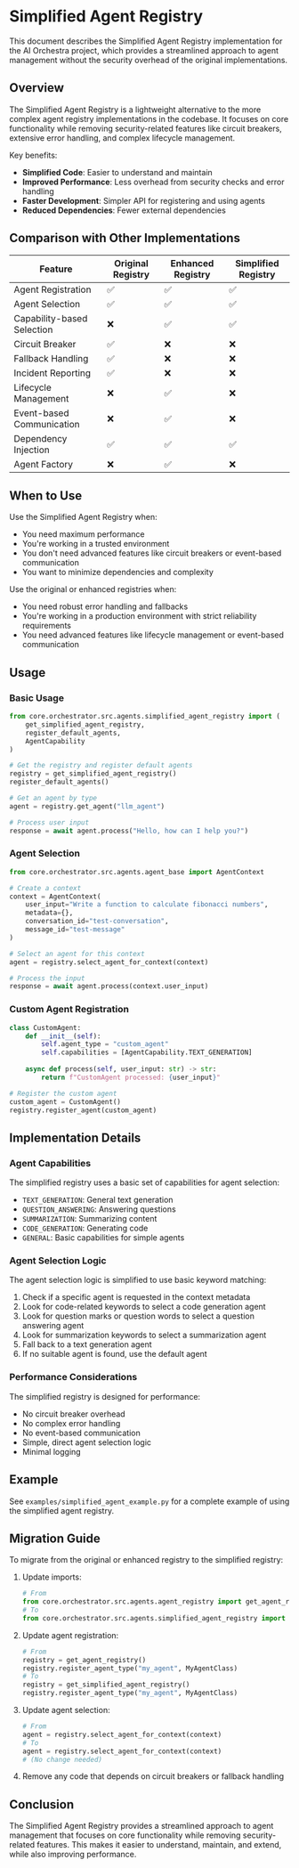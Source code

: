 # Simplified Agent Registry

This document describes the Simplified Agent Registry implementation for the AI Orchestra project, which provides a streamlined approach to agent management without the security overhead of the original implementations.

## Overview

The Simplified Agent Registry is a lightweight alternative to the more complex agent registry implementations in the codebase. It focuses on core functionality while removing security-related features like circuit breakers, extensive error handling, and complex lifecycle management.

Key benefits:
- **Simplified Code**: Easier to understand and maintain
- **Improved Performance**: Less overhead from security checks and error handling
- **Faster Development**: Simpler API for registering and using agents
- **Reduced Dependencies**: Fewer external dependencies

## Comparison with Other Implementations

| Feature | Original Registry | Enhanced Registry | Simplified Registry |
|---------|------------------|-------------------|---------------------|
| Agent Registration | ✅ | ✅ | ✅ |
| Agent Selection | ✅ | ✅ | ✅ |
| Capability-based Selection | ❌ | ✅ | ✅ |
| Circuit Breaker | ✅ | ❌ | ❌ |
| Fallback Handling | ✅ | ❌ | ❌ |
| Incident Reporting | ✅ | ❌ | ❌ |
| Lifecycle Management | ❌ | ✅ | ❌ |
| Event-based Communication | ❌ | ✅ | ❌ |
| Dependency Injection | ✅ | ✅ | ✅ |
| Agent Factory | ❌ | ✅ | ❌ |

## When to Use

Use the Simplified Agent Registry when:
- You need maximum performance
- You're working in a trusted environment
- You don't need advanced features like circuit breakers or event-based communication
- You want to minimize dependencies and complexity

Use the original or enhanced registries when:
- You need robust error handling and fallbacks
- You're working in a production environment with strict reliability requirements
- You need advanced features like lifecycle management or event-based communication

## Usage

### Basic Usage

```python
from core.orchestrator.src.agents.simplified_agent_registry import (
    get_simplified_agent_registry,
    register_default_agents,
    AgentCapability
)

# Get the registry and register default agents
registry = get_simplified_agent_registry()
register_default_agents()

# Get an agent by type
agent = registry.get_agent("llm_agent")

# Process user input
response = await agent.process("Hello, how can I help you?")
```

### Agent Selection

```python
from core.orchestrator.src.agents.agent_base import AgentContext

# Create a context
context = AgentContext(
    user_input="Write a function to calculate fibonacci numbers",
    metadata={},
    conversation_id="test-conversation",
    message_id="test-message"
)

# Select an agent for this context
agent = registry.select_agent_for_context(context)

# Process the input
response = await agent.process(context.user_input)
```

### Custom Agent Registration

```python
class CustomAgent:
    def __init__(self):
        self.agent_type = "custom_agent"
        self.capabilities = [AgentCapability.TEXT_GENERATION]
    
    async def process(self, user_input: str) -> str:
        return f"CustomAgent processed: {user_input}"

# Register the custom agent
custom_agent = CustomAgent()
registry.register_agent(custom_agent)
```

## Implementation Details

### Agent Capabilities

The simplified registry uses a basic set of capabilities for agent selection:

- `TEXT_GENERATION`: General text generation
- `QUESTION_ANSWERING`: Answering questions
- `SUMMARIZATION`: Summarizing content
- `CODE_GENERATION`: Generating code
- `GENERAL`: Basic capabilities for simple agents

### Agent Selection Logic

The agent selection logic is simplified to use basic keyword matching:

1. Check if a specific agent is requested in the context metadata
2. Look for code-related keywords to select a code generation agent
3. Look for question marks or question words to select a question answering agent
4. Look for summarization keywords to select a summarization agent
5. Fall back to a text generation agent
6. If no suitable agent is found, use the default agent

### Performance Considerations

The simplified registry is designed for performance:

- No circuit breaker overhead
- No complex error handling
- No event-based communication
- Simple, direct agent selection logic
- Minimal logging

## Example

See `examples/simplified_agent_example.py` for a complete example of using the simplified agent registry.

## Migration Guide

To migrate from the original or enhanced registry to the simplified registry:

1. Update imports:
   ```python
   # From
   from core.orchestrator.src.agents.agent_registry import get_agent_registry
   # To
   from core.orchestrator.src.agents.simplified_agent_registry import get_simplified_agent_registry
   ```

2. Update agent registration:
   ```python
   # From
   registry = get_agent_registry()
   registry.register_agent_type("my_agent", MyAgentClass)
   # To
   registry = get_simplified_agent_registry()
   registry.register_agent_type("my_agent", MyAgentClass)
   ```

3. Update agent selection:
   ```python
   # From
   agent = registry.select_agent_for_context(context)
   # To
   agent = registry.select_agent_for_context(context)
   # (No change needed)
   ```

4. Remove any code that depends on circuit breakers or fallback handling

## Conclusion

The Simplified Agent Registry provides a streamlined approach to agent management that focuses on core functionality while removing security-related features. This makes it easier to understand, maintain, and extend, while also improving performance.